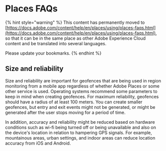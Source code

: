 # Places FAQs

{% hint style="warning" %}
This content has permanently moved to [https://docs.adobe.com/content/help/en/places/using/places-faqs.html](https://docs.adobe.com/content/help/en/places/using/places-faqs.html), so that it can be in the same place as other Adobe Experience Cloud content and be translated into several languages.

Please update your bookmarks.
{% endhint %}

## Size and reliability 

Size and reliability are important for geofences that are being used in region monitoring from a mobile app regardless of whether Adobe Places or some other service is used. Operating systems recommend some parameters to keep in mind when creating geofences. For maximum reliability, geofences should have a radius of at least 100 meters. You can create smaller geofences, but entry and exit events might not be generated, or might be generated after the user stops moving for a period of time.

In addition, accuracy and reliability might be reduced based on hardware conditions such as wi-fi being turned off or being unavailable and also on the device's location in relation to hampering GPS signals. For example, mountainous areas, urban settings, and indoor areas can reduce location accuracy from iOS and Android.  

### 

